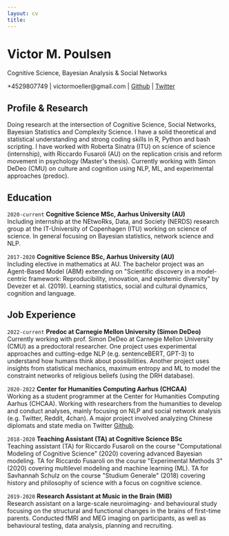 ```yaml
---
layout: cv
title: 
---
```

# Victor M. Poulsen
Cognitive Science, Bayesian Analysis & Social Networks

<div id="webaddress">
  +4529807749 
|  victormoeller@gmail.com
| <a href="https://github.com/victor-m-p">Github</a>
| <a href="https://twitter.com/vic_moeller">Twitter</a>
</div>

## Profile & Research

Doing research at the intersection of Cognitive Science, Social Networks, Bayesian Statistics and Complexity Science. I have a solid theoretical and statistical understanding and strong coding skills in R, Python and bash scripting. I have worked with Roberta Sinatra (ITU) on science of science (internship), with Riccardo Fusaroli (AU) on the replication crisis and reform movement in psychology (Master's thesis). Currently working with Simon DeDeo (CMU) on culture and cognition using NLP, ML, and experimental approaches (predoc). 

## Education

`2020-current`
__Cognitive Science MSc, Aarhus University (AU)__ <br/>
Including internship at the NEtwoRks, Data, and Society (NERDS) research group at the IT-University of Copenhagen (ITU) working on science of science. In general focusing on Bayesian statistics, network science and NLP. 

`2017-2020`
__Cognitive Science BSc, Aarhus University (AU)__ <br/>
Including elective in mathematics at AU. The bachelor project was an Agent-Based Model (ABM) extending on "Scientific discovery in a model-centric framework: Reproducibility, innovation, and epistemic diversity" by Devezer et al. (2019). Learning statistics, social and cultural dynamics, cognition and language. 

## Job Experience 

`2022-current` 
__Predoc at Carnegie Mellon University (Simon DeDeo)__ <br/>
Currently working with prof. Simon DeDeo at Carnegie Mellon University (CMU) as a predoctoral researcher. One project uses experimental approaches and cutting-edge NLP (e.g. sentenceBERT, GPT-3) to understand how humans think about possibilities. Another project uses insights from statistical mechanics, maximum entropy and ML to model the constraint networks of religious beliefs (using the DRH database). 

`2020-2022`
__Center for Humanities Computing Aarhus (CHCAA)__ <br/>
Working as a student programmer at the Center for Humanities Computing Aarhus (CHCAA). 
Working with researchers from the humanities to develop and conduct analyses, mainly focusing on NLP and social network analysis (e.g. Twitter, Reddit, 4chan). A major project involved analyzing Chinese diplomats and state media on Twitter
[Github](https://github.com/centre-for-humanities-computing/china-twitter).

`2018-2020`
__Teaching Assistant (TA) at Cognitive Science BSc__ <br/>
Teaching assistant (TA) for Riccardo Fusaroli on  the course "Computational Modeling of Cognitive Science" (2020)
covering advanced Bayesian modeling. TA for Riccardo Fusaroli on the course "Experimental Methods 3" (2020) covering
multilevel modeling and machine learning (ML). TA for Savhannah Schulz on the course "Studium Generale" (2018) covering
history and philosophy of science with a focus on cognitive science.

`2019-2020`
__Research Assistant at Music in the Brain (MiB)__ <br/>
Research assistant on a large-scale neuroimaging- and behavioural study focusing on the
structural and functional changes in the brains of first-time parents. Conducted fMRI and MEG 
imaging on participants, as well as behavioural testing, data analysis, planning and recruiting. 

<!-- ### Footer

Last updated: November 2022 -->


